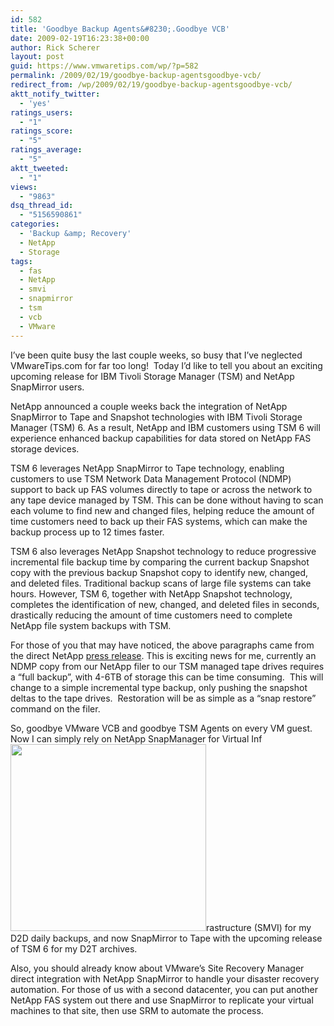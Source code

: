 ```yaml
---
id: 582
title: 'Goodbye Backup Agents&#8230;.Goodbye VCB'
date: 2009-02-19T16:23:38+00:00
author: Rick Scherer
layout: post
guid: https://www.vmwaretips.com/wp/?p=582
permalink: /2009/02/19/goodbye-backup-agentsgoodbye-vcb/
redirect_from: /wp/2009/02/19/goodbye-backup-agentsgoodbye-vcb/
aktt_notify_twitter:
  - 'yes'
ratings_users:
  - "1"
ratings_score:
  - "5"
ratings_average:
  - "5"
aktt_tweeted:
  - "1"
views:
  - "9863"
dsq_thread_id:
  - "5156590861"
categories:
  - 'Backup &amp; Recovery'
  - NetApp
  - Storage
tags:
  - fas
  - NetApp
  - smvi
  - snapmirror
  - tsm
  - vcb
  - VMware
---
```

I&#8217;ve been quite busy the last couple weeks, so busy that I&#8217;ve neglected VMwareTips.com for far too long!  Today I&#8217;d like to tell you about an exciting upcoming release for IBM Tivoli Storage Manager (TSM) and NetApp SnapMirror users.

NetApp announced a couple weeks back the integration of NetApp SnapMirror to Tape and Snapshot technologies with IBM Tivoli Storage Manager (TSM) 6. As a result, NetApp and IBM customers using TSM 6 will experience enhanced backup capabilities for data stored on NetApp FAS storage devices.

<p class="fontNormal">
  TSM 6 leverages NetApp SnapMirror to Tape technology, enabling customers to use TSM Network Data Management Protocol (NDMP) support to back up FAS volumes directly to tape or across the network to any tape device managed by TSM. This can be done without having to scan each volume to find new and changed files, helping reduce the amount of time customers need to back up their FAS systems, which can make the backup process up to 12 times faster.
</p>

<p class="fontNormal">
  TSM 6 also leverages NetApp Snapshot technology to reduce progressive incremental file backup time by comparing the current backup Snapshot copy with the previous backup Snapshot copy to identify new, changed, and deleted files. Traditional backup scans of large file systems can take hours. However, TSM 6, together with NetApp Snapshot technology, completes the identification of new, changed, and deleted files in seconds, drastically reducing the amount of time customers need to complete NetApp file system backups with TSM.
</p>

<p class="fontNormal">
  
</p>

<p class="fontNormal">
  For those of you that may have noticed, the above paragraphs came from the direct NetApp <a href="http://www.netapp.com/us/company/news/press-releases/news-rel-20090205.html" target="_blank">press release</a>. This is exciting news for me, currently an NDMP copy from our NetApp filer to our TSM managed tape drives requires a &#8220;full backup&#8221;, with 4-6TB of storage this can be time consuming.  This will change to a simple incremental type backup, only pushing the snapshot deltas to the tape drives.  Restoration will be as simple as a &#8220;snap restore&#8221; command on the filer.
</p>

<p class="fontNormal">
  So, goodbye VMware VCB and goodbye TSM Agents on every VM guest.  Now I can simply rely on NetApp SnapManager for Virtual Inf<img class="alignright" src="http://blogs.netapp.com/storage_nuts_n_bolts/WindowsLiveWriter/srm2.png" alt="" width="313" height="299" />rastructure (SMVI) for my D2D daily backups, and now SnapMirror to Tape with the upcoming release of TSM 6 for my D2T archives.
</p>

<p class="fontNormal">
  Also, you should already know about VMware&#8217;s Site Recovery Manager direct integration with NetApp SnapMirror to handle your disaster recovery automation. For those of us with a second datacenter, you can put another NetApp FAS system out there and use SnapMirror to replicate your virtual machines to that site, then use SRM to automate the process.
</p>